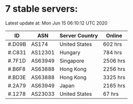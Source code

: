 # 7 stable servers:

Latest update at: Mon Jun 15 06:10:12 UTC 2020

| ID | ASN | Server Country | Online |
| -- | --- | -------------- | ------ |
| #.D09B | AS174 | United States | 602 hrs |
| #.C831 | AS12301 | Hungary | 784 hrs |
| #.7F1D | AS63949 | Singapore | 2506 hrs |
| #.B6F8 | AS63888 | Hong Kong | 2256 hrs |
| #.BD3E | AS63888 | Hong Kong | 3325 hrs |
| #.2A79 | AS63949 | Japan | 2165 hrs |
| #.1278 | AS23033 | United States | 67 hrs |

